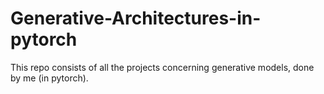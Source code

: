 # Generative-Architectures-in-pytorch
This repo consists of all the projects concerning generative models, done by me (in pytorch).
